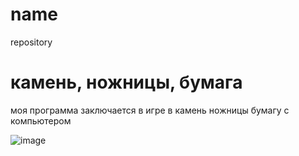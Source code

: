 # name
repository
# камень, ножницы, бумага
моя программа заключается в игре в камень ножницы бумагу с компьютером 


![image](https://user-images.githubusercontent.com/91655287/136338533-5c6a3066-927d-43c8-9d80-1476474d09ea.png)




